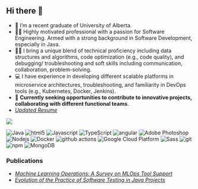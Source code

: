 ## Hi there 👋
- 🔭 I’m a recent graduate of University of Alberta.
- 👩‍💻 Highly motivated professional with a passion for Software Engineering. Armed with a strong background in Software Development, especially in Java.
- 👩‍🔬 I bring a unique blend of technical proficiency including data structures and algorithms, code optimization (e.g., code quality), and debugging/ troubleshooting and soft skills including communication, collaboration, problem-solving.
- 💻 I have experience in developing different scalable platforms in microservice architectures, troubleshooting, and familiarity in DevOps tools (e.g., Kubernetes, Docker, Jenkins).
- 🔎 **Currently seeking opportunities to contribute to innovative projects, collaborating with different functional teams**.
- <a href="[https://arxiv.org/abs/2202.10169](https://www.canva.com/design/DAF1xgnWhDU/TfKydXvJzJ1XN2w2ro9vKg/view?utm_content=DAF1xgnWhDU&utm_campaign=designshare&utm_medium=link&utm_source=editor)"><i>Updated Resume</i></a>

![](https://komarev.com/ghpvc/?username=Nipuni35&color=red)

<p>
  <img alt="Java" src="https://img.shields.io/badge/-Java-E34F76?style=flat-square&logo=java&logoColor=white" />
  <img alt="html5" src="https://img.shields.io/badge/-HTML5-E34F26?style=flat-square&logo=html5&logoColor=white" />
  <img alt="Javascript" src="https://img.shields.io/badge/-javascript-f7df1c?style=flat-square&logo=javascript&logoColor=black" />
  <img alt="TypeScript" src="https://img.shields.io/badge/-TypeScript-007ACC?style=flat-square&logo=typescript&logoColor=white" />
  <img alt="angular" src="https://img.shields.io/badge/-Angular-DD0031?style=flat-square&logo=angular&logoColor=white" />
  <img alt="Adobe Photoshop" src="https://img.shields.io/badge/-adobe%20photoshop-30a8ff?style=flat-square&logo=adobe%20photoshop&logoColor=white" />
  <img alt="Nodejs" src="https://img.shields.io/badge/-Nodejs-43853d?style=flat-square&logo=Node.js&logoColor=white" />
  <img alt="Docker" src="https://img.shields.io/badge/-Docker-46a2f1?style=flat-square&logo=docker&logoColor=white" />
  <img alt="github actions" src="https://img.shields.io/badge/-Github_Actions-2088FF?style=flat-square&logo=github-actions&logoColor=white" />
  <img alt="Google Cloud Platform" src="https://img.shields.io/badge/-Google_Cloud_Platform-1a73e8?style=flat-square&logo=google-cloud&logoColor=white" />
  <img alt="Sass" src="https://img.shields.io/badge/-Sass-CC6699?style=flat-square&logo=sass&logoColor=white" />
  <img alt="git" src="https://img.shields.io/badge/-Git-F05032?style=flat-square&logo=git&logoColor=white" />
  <img alt="npm" src="https://img.shields.io/badge/-NPM-CB3837?style=flat-square&logo=npm&logoColor=white" />
  <img alt="MongoDB" src="https://img.shields.io/badge/-MongoDB-13aa52?style=flat-square&logo=mongodb&logoColor=white" />
</p>


<h3>Publications</h3>
<ul>
  <li><a href="https://arxiv.org/abs/2202.10169"><i>Machine Learning Operations: A Survey on MLOps Tool Support</i></a></li>
  <li><a href="https://ieeexplore.ieee.org/document/10174167"><i>Evolution of the Practice of Software Testing in Java Projects</i></a></li>
 
</ul>

<!--
**Nipuni35/Nipuni35** is a ✨ _special_ ✨ repository because its `README.md` (this file) appears on your GitHub profile.

Here are some ideas to get you started:

-  ...
- 🌱 I’m currently learning ...
- 👯 I’m looking to collaborate on ...
- 🤔 I’m looking for help with ...
- 💬 Ask me about ...
- 📫 How to reach me: ...
- 😄 Pronouns: ...
- ⚡ Fun fact: ...
-->
